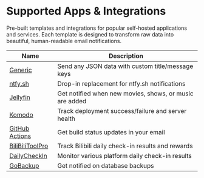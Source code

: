 # Supported Apps & Integrations

Pre-built templates and integrations for popular self-hosted applications and services. Each template is designed to transform raw data into beautiful, human-readable email notifications.

| Name                                    | Description                                             |
| --------------------------------------- | ------------------------------------------------------- |
| [Generic](./Generic/Generic.md)         | Send any JSON data with custom title/message keys       |
| [ntfy.sh](./Ntfy/Ntfy.md)               | Drop-in replacement for ntfy\.sh notifications          |
| [Jellyfin](./Jellyfin/Jellyfin.md)      | Get notified when new movies, shows, or music are added |
| [Komodo](./Komodo/Komodo.md)            | Track deployment success/failure and server health      |
| [GitHub Actions](./GithubActions.md)    | Get build status updates in your email                  |
| [BiliBiliToolPro](./BiliBiliToolPro.md) | Track Bilibili daily check-in results and rewards       |
| [DailyCheckIn](./DailyCheckIn.md)       | Monitor various platform daily check-in results         |
| [GoBackup](./GoBackup.md)               | Get notified on database backups                        |
